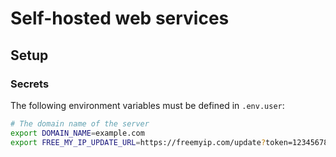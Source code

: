 # Self-hosted web services

## Setup

### Secrets
The following environment variables must be defined in `.env.user`:
```bash
# The domain name of the server
export DOMAIN_NAME=example.com
export FREE_MY_IP_UPDATE_URL=https://freemyip.com/update?token=1234567890&domain=example.com
```

